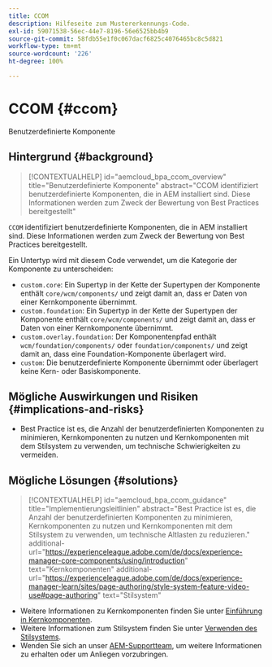 ```yaml
---
title: CCOM
description: Hilfeseite zum Mustererkennungs-Code.
exl-id: 59071538-56ec-44e7-8196-56e6525bb4b9
source-git-commit: 58fdb55e1f0c067dacf6825c4076465bc8c5d821
workflow-type: tm+mt
source-wordcount: '226'
ht-degree: 100%

---
```


# CCOM {#ccom}

Benutzerdefinierte Komponente

## Hintergrund {#background}

>[!CONTEXTUALHELP]
>id="aemcloud_bpa_ccom_overview"
>title="Benutzerdefinierte Komponente"
>abstract="CCOM identifiziert benutzerdefinierte Komponenten, die in AEM installiert sind. Diese Informationen werden zum Zweck der Bewertung von Best Practices bereitgestellt"

`CCOM` identifiziert benutzerdefinierte Komponenten, die in AEM installiert sind. Diese Informationen werden zum Zweck der Bewertung von Best Practices bereitgestellt.

Ein Untertyp wird mit diesem Code verwendet, um die Kategorie der Komponente zu unterscheiden:

* `custom.core`: Ein Supertyp in der Kette der Supertypen der Komponente enthält `core/wcm/components/` und zeigt damit an, dass er Daten von einer Kernkomponente übernimmt.
* `custom.foundation`: Ein Supertyp in der Kette der Supertypen der Komponente enthält `core/wcm/components/` und zeigt damit an, dass er Daten von einer Kernkomponente übernimmt.
* `custom.overlay.foundation`: Der Komponentenpfad enthält `wcm/foundation/components/` oder `foundation/components/` und zeigt damit an, dass eine Foundation-Komponente überlagert wird.
* `custom`: Die benutzerdefinierte Komponente übernimmt oder überlagert keine Kern- oder Basiskomponente.

## Mögliche Auswirkungen und Risiken {#implications-and-risks}

* Best Practice ist es, die Anzahl der benutzerdefinierten Komponenten zu minimieren, Kernkomponenten zu nutzen und Kernkomponenten mit dem Stilsystem zu verwenden, um technische Schwierigkeiten zu vermeiden.

## Mögliche Lösungen {#solutions}

>[!CONTEXTUALHELP]
>id="aemcloud_bpa_ccom_guidance"
>title="Implementierungsleitlinien"
>abstract="Best Practice ist es, die Anzahl der benutzerdefinierten Komponenten zu minimieren, Kernkomponenten zu nutzen und Kernkomponenten mit dem Stilsystem zu verwenden, um technische Altlasten zu reduzieren."
>additional-url="https://experienceleague.adobe.com/de/docs/experience-manager-core-components/using/introduction" text="Kernkomponenten"
>additional-url="https://experienceleague.adobe.com/de/docs/experience-manager-learn/sites/page-authoring/style-system-feature-video-use#page-authoring" text="Stilsystem"

* Weitere Informationen zu Kernkomponenten finden Sie unter [Einführung in Kernkomponenten](https://experienceleague.adobe.com/de/docs/experience-manager-core-components/using/introduction).
* Weitere Informationen zum Stilsystem finden Sie unter [Verwenden des Stilsystems](https://experienceleague.adobe.com/de/docs/experience-manager-learn/sites/page-authoring/style-system-feature-video-use#page-authoring).
* Wenden Sie sich an unser [AEM-Supportteam](https://helpx.adobe.com/de/enterprise/using/support-for-experience-cloud.html), um weitere Informationen zu erhalten oder um Anliegen vorzubringen.
